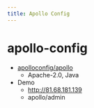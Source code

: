 ```yaml
---
title: Apollo Config
---
```


# apollo-config
- [apolloconfig/apollo](https://github.com/apolloconfig/apollo)
  - Apache-2.0, Java
- Demo
  - http://81.68.181.139
  - apollo/admin
